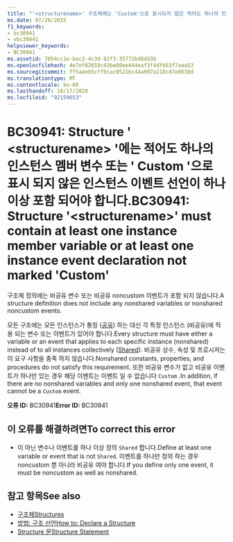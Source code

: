 ```yaml
---
title: "'<structurename>' 구조체에는 'Custom'으로 표시되지 않은 적어도 하나의 인스턴스 멤버 변수 또는 이벤트 선언이 있어야 합니다."
ms.date: 07/20/2015
f1_keywords:
- bc30941
- vbc30941
helpviewer_keywords:
- BC30941
ms.assetid: 7054cc1e-bac3-4c3d-82f3-35772bd8dd3b
ms.openlocfilehash: 4e7ef82659c43be08ee444eaf3f4df663f7aaa53
ms.sourcegitcommit: ff5a4eb5cffbcac9521bc44a907a118cd7e8638d
ms.translationtype: MT
ms.contentlocale: ko-KR
ms.lasthandoff: 10/17/2020
ms.locfileid: "92159653"
---
```

# <a name="bc30941-structure-structurename-must-contain-at-least-one-instance-member-variable-or-at-least-one-instance-event-declaration-not-marked-custom"></a><span data-ttu-id="deca6-102">BC30941: Structure ' \<structurename> '에는 적어도 하나의 인스턴스 멤버 변수 또는 ' Custom '으로 표시 되지 않은 인스턴스 이벤트 선언이 하나 이상 포함 되어야 합니다.</span><span class="sxs-lookup"><span data-stu-id="deca6-102">BC30941: Structure '\<structurename>' must contain at least one instance member variable or at least one instance event declaration not marked 'Custom'</span></span>

<span data-ttu-id="deca6-103">구조체 정의에는 비공유 변수 또는 비공유 noncustom 이벤트가 포함 되지 않습니다.</span><span class="sxs-lookup"><span data-stu-id="deca6-103">A structure definition does not include any nonshared variables or nonshared noncustom events.</span></span>

 <span data-ttu-id="deca6-104">모든 구조에는 모든 인스턴스가 통칭 ([공유](../modifiers/shared.md)) 하는 대신 각 특정 인스턴스 (비공유)에 적용 되는 변수 또는 이벤트가 있어야 합니다.</span><span class="sxs-lookup"><span data-stu-id="deca6-104">Every structure must have either a variable or an event that applies to each specific instance (nonshared) instead of to all instances collectively ([Shared](../modifiers/shared.md)).</span></span> <span data-ttu-id="deca6-105">비공유 상수, 속성 및 프로시저는이 요구 사항을 충족 하지 않습니다.</span><span class="sxs-lookup"><span data-stu-id="deca6-105">Nonshared constants, properties, and procedures do not satisfy this requirement.</span></span> <span data-ttu-id="deca6-106">또한 비공유 변수가 없고 비공유 이벤트가 하나만 있는 경우 해당 이벤트는 이벤트 일 수 없습니다 `Custom` .</span><span class="sxs-lookup"><span data-stu-id="deca6-106">In addition, if there are no nonshared variables and only one nonshared event, that event cannot be a `Custom` event.</span></span>

 <span data-ttu-id="deca6-107">**오류 ID:** BC30941</span><span class="sxs-lookup"><span data-stu-id="deca6-107">**Error ID:** BC30941</span></span>

## <a name="to-correct-this-error"></a><span data-ttu-id="deca6-108">이 오류를 해결하려면</span><span class="sxs-lookup"><span data-stu-id="deca6-108">To correct this error</span></span>

- <span data-ttu-id="deca6-109">이 아닌 변수나 이벤트를 하나 이상 정의 `Shared` 합니다.</span><span class="sxs-lookup"><span data-stu-id="deca6-109">Define at least one variable or event that is not `Shared`.</span></span> <span data-ttu-id="deca6-110">이벤트를 하나만 정의 하는 경우 noncustom 뿐 아니라 비공유 여야 합니다.</span><span class="sxs-lookup"><span data-stu-id="deca6-110">If you define only one event, it must be noncustom as well as nonshared.</span></span>

## <a name="see-also"></a><span data-ttu-id="deca6-111">참고 항목</span><span class="sxs-lookup"><span data-stu-id="deca6-111">See also</span></span>

- [<span data-ttu-id="deca6-112">구조체</span><span class="sxs-lookup"><span data-stu-id="deca6-112">Structures</span></span>](../../programming-guide/language-features/data-types/structures.md)
- [<span data-ttu-id="deca6-113">방법: 구조 선언</span><span class="sxs-lookup"><span data-stu-id="deca6-113">How to: Declare a Structure</span></span>](../../programming-guide/language-features/data-types/how-to-declare-a-structure.md)
- [<span data-ttu-id="deca6-114">Structure 문</span><span class="sxs-lookup"><span data-stu-id="deca6-114">Structure Statement</span></span>](../statements/structure-statement.md)
